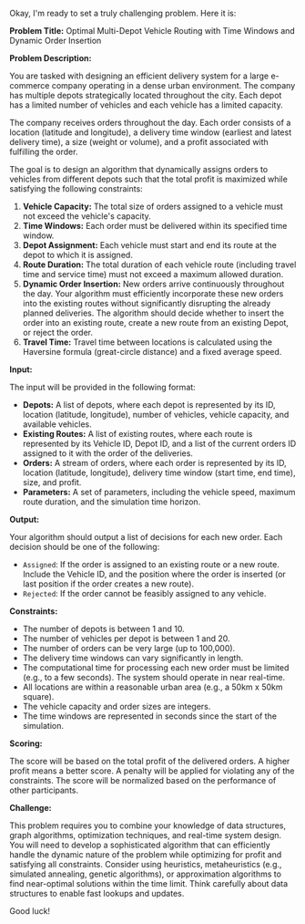 Okay, I'm ready to set a truly challenging problem. Here it is:

**Problem Title:** Optimal Multi-Depot Vehicle Routing with Time Windows and Dynamic Order Insertion

**Problem Description:**

You are tasked with designing an efficient delivery system for a large e-commerce company operating in a dense urban environment. The company has multiple depots strategically located throughout the city. Each depot has a limited number of vehicles and each vehicle has a limited capacity.

The company receives orders throughout the day. Each order consists of a location (latitude and longitude), a delivery time window (earliest and latest delivery time), a size (weight or volume), and a profit associated with fulfilling the order.

The goal is to design an algorithm that dynamically assigns orders to vehicles from different depots such that the total profit is maximized while satisfying the following constraints:

1.  **Vehicle Capacity:** The total size of orders assigned to a vehicle must not exceed the vehicle's capacity.
2.  **Time Windows:** Each order must be delivered within its specified time window.
3.  **Depot Assignment:** Each vehicle must start and end its route at the depot to which it is assigned.
4.  **Route Duration:** The total duration of each vehicle route (including travel time and service time) must not exceed a maximum allowed duration.
5.  **Dynamic Order Insertion:** New orders arrive continuously throughout the day. Your algorithm must efficiently incorporate these new orders into the existing routes without significantly disrupting the already planned deliveries. The algorithm should decide whether to insert the order into an existing route, create a new route from an existing Depot, or reject the order.
6.  **Travel Time:** Travel time between locations is calculated using the Haversine formula (great-circle distance) and a fixed average speed.

**Input:**

The input will be provided in the following format:

*   **Depots:** A list of depots, where each depot is represented by its ID, location (latitude, longitude), number of vehicles, vehicle capacity, and available vehicles.
*   **Existing Routes:** A list of existing routes, where each route is represented by its Vehicle ID, Depot ID, and a list of the current orders ID assigned to it with the order of the deliveries.
*   **Orders:** A stream of orders, where each order is represented by its ID, location (latitude, longitude), delivery time window (start time, end time), size, and profit.
*   **Parameters:** A set of parameters, including the vehicle speed, maximum route duration, and the simulation time horizon.

**Output:**

Your algorithm should output a list of decisions for each new order. Each decision should be one of the following:

*   `Assigned`:  If the order is assigned to an existing route or a new route. Include the Vehicle ID, and the position where the order is inserted (or last position if the order creates a new route).
*   `Rejected`: If the order cannot be feasibly assigned to any vehicle.

**Constraints:**

*   The number of depots is between 1 and 10.
*   The number of vehicles per depot is between 1 and 20.
*   The number of orders can be very large (up to 100,000).
*   The delivery time windows can vary significantly in length.
*   The computational time for processing each new order must be limited (e.g., to a few seconds).  The system should operate in near real-time.
*   All locations are within a reasonable urban area (e.g., a 50km x 50km square).
*   The vehicle capacity and order sizes are integers.
*   The time windows are represented in seconds since the start of the simulation.

**Scoring:**

The score will be based on the total profit of the delivered orders. A higher profit means a better score. A penalty will be applied for violating any of the constraints. The score will be normalized based on the performance of other participants.

**Challenge:**

This problem requires you to combine your knowledge of data structures, graph algorithms, optimization techniques, and real-time system design. You will need to develop a sophisticated algorithm that can efficiently handle the dynamic nature of the problem while optimizing for profit and satisfying all constraints. Consider using heuristics, metaheuristics (e.g., simulated annealing, genetic algorithms), or approximation algorithms to find near-optimal solutions within the time limit. Think carefully about data structures to enable fast lookups and updates.

Good luck!
